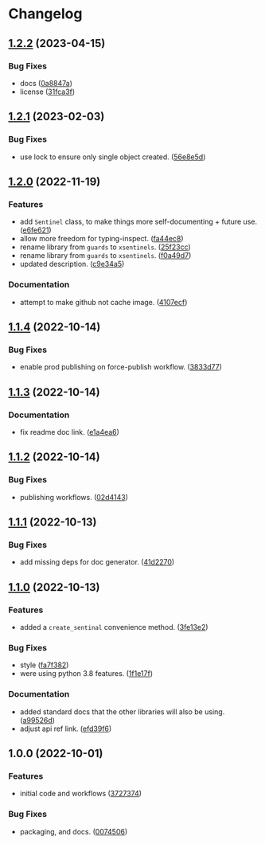 # Changelog

## [1.2.2](https://github.com/xyngular/py-xsentinels/compare/v1.2.1...v1.2.2) (2023-04-15)


### Bug Fixes

* docs ([0a8847a](https://github.com/xyngular/py-xsentinels/commit/0a8847aedf47fdc73ae4cd1058e52b4f5be83a79))
* license ([31fca3f](https://github.com/xyngular/py-xsentinels/commit/31fca3f2c6043ef65cb956ec039913a40ad9a7dc))

## [1.2.1](https://github.com/xyngular/py-xsentinels/compare/v1.2.0...v1.2.1) (2023-02-03)


### Bug Fixes

* use lock to ensure only single object created. ([56e8e5d](https://github.com/xyngular/py-xsentinels/commit/56e8e5d13fc89246ecf4aeaad98b7d3024a0250f))

## [1.2.0](https://github.com/xyngular/py-xsentinels/compare/v1.1.4...v1.2.0) (2022-11-19)


### Features

* add `Sentinel` class, to make things more self-documenting + future use. ([e6fe621](https://github.com/xyngular/py-xsentinels/commit/e6fe621af96eb0b0df1f0e67945e7fb059e8edc9))
* allow more freedom for typing-inspect. ([fa44ec8](https://github.com/xyngular/py-xsentinels/commit/fa44ec8c1cdd5d73030c1c24696037d627285fc0))
* rename library from `guards` to `xsentinels`. ([25f23cc](https://github.com/xyngular/py-xsentinels/commit/25f23ccf7773384715e66a93e3091c55b0e5d745))
* rename library from `guards` to `xsentinels`. ([f0a49d7](https://github.com/xyngular/py-xsentinels/commit/f0a49d7a0f5bbfc01c64131eda2767a56bad2b11))
* updated description. ([c9e34a5](https://github.com/xyngular/py-xsentinels/commit/c9e34a55e1b8a3772ca4908d6ca250601b8e220c))


### Documentation

* attempt to make github not cache image. ([4107ecf](https://github.com/xyngular/py-xsentinels/commit/4107ecf3806f822fa597885233239abcc8951dad))

## [1.1.4](https://github.com/xyngular/py-xsentinels/compare/v1.1.3...v1.1.4) (2022-10-14)


### Bug Fixes

* enable prod publishing on force-publish workflow. ([3833d77](https://github.com/xyngular/py-xsentinels/commit/3833d77f12ee93813c1f7089ffb2302af152ad03))

## [1.1.3](https://github.com/xyngular/py-xsentinels/compare/v1.1.2...v1.1.3) (2022-10-14)


### Documentation

* fix readme doc link. ([e1a4ea6](https://github.com/xyngular/py-xsentinels/commit/e1a4ea65eb6ef271e144b106c20e939f20fef1fa))

## [1.1.2](https://github.com/xyngular/py-xsentinels/compare/v1.1.1...v1.1.2) (2022-10-14)


### Bug Fixes

* publishing workflows. ([02d4143](https://github.com/xyngular/py-xsentinels/commit/02d4143f878c9e70bca0e9f8362728ba8b36c4ad))

## [1.1.1](https://github.com/xyngular/py-xsentinels/compare/v1.1.0...v1.1.1) (2022-10-13)


### Bug Fixes

* add missing deps for doc generator. ([41d2270](https://github.com/xyngular/py-xsentinels/commit/41d2270c456ee034ad28bfe197d9a361bdada2d9))

## [1.1.0](https://github.com/xyngular/py-xsentinels/compare/v1.0.0...v1.1.0) (2022-10-13)


### Features

* added a `create_sentinal` convenience method. ([3fe13e2](https://github.com/xyngular/py-xsentinels/commit/3fe13e2ff37bf559b708dc8a55797b9c8b0e9a27))


### Bug Fixes

* style ([fa7f382](https://github.com/xyngular/py-xsentinels/commit/fa7f382a60d36090ef91417c8d2ba36e90aa0e24))
* were using python 3.8 features. ([1f1e17f](https://github.com/xyngular/py-xsentinels/commit/1f1e17f6e2827dae3e4fce1ca5838da86d6ee87c))


### Documentation

* added standard docs that the other libraries will also be using. ([a99526d](https://github.com/xyngular/py-xsentinels/commit/a99526de5b69e43fa770c5dac4fb492975f40ddf))
* adjust api ref link. ([efd39f6](https://github.com/xyngular/py-xsentinels/commit/efd39f633da0db8a61e58e482f1336f5681b767b))

## 1.0.0 (2022-10-01)


### Features

* initial code and workflows ([3727374](https://github.com/xyngular/py-xsentinels/commit/3727374ee2db60261620a60acadcc18655426ea7))


### Bug Fixes

* packaging, and docs. ([0074506](https://github.com/xyngular/py-xsentinels/commit/0074506a733f65145580b98c28d6da929862040f))
